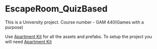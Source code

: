 # EscapeRoom_QuizBased
This is a University project. Course number - GAM 440(Games with a purpose)

Use [Apartment Kit](https://assetstore.unity.com/packages/3d/environments/apartment-kit-124055) for all the assets and prefabs.
To setup the project you will need [Apartment Kit](https://assetstore.unity.com/packages/3d/environments/apartment-kit-124055)
